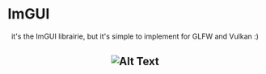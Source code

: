 ImGUI
===

<center>it's the ImGUI librairie, but it's simple to implement for GLFW and Vulkan :)

![Alt Text](https://i.pinimg.com/originals/50/c5/f1/50c5f1847013012ee0f25f67fdddb8d9.gif)
---
</center>
